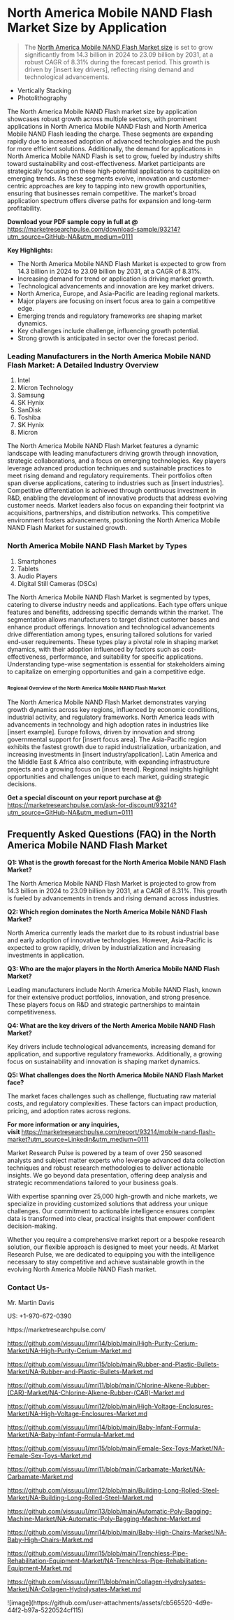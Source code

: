 <h1>North America Mobile NAND Flash Market&nbsp;Size by Application</h1><blockquote><p>The <a href="https://marketresearchpulse.com/download-sample/93214?utm_source=GitHub-NA&amp;utm_medium=0111">North America Mobile NAND Flash Market size</a> is set to grow significantly from 14.3 billion in 2024 to 23.09 billion by 2031, at a robust CAGR of 8.31% during the forecast period. This growth is driven by [insert key drivers], reflecting rising demand and technological advancements.</p></blockquote><ul><li>Vertically Stacking <li> Photolithography</li></ul><p>The North America Mobile NAND Flash market size by application showcases robust growth across multiple sectors, with prominent applications in North America Mobile NAND Flash and North America Mobile NAND Flash leading the charge. These segments are expanding rapidly due to increased adoption of advanced technologies and the push for more efficient solutions. Additionally, the demand for applications in North America Mobile NAND Flash is set to grow, fueled by industry shifts toward sustainability and cost-effectiveness. Market participants are strategically focusing on these high-potential applications to capitalize on emerging trends. As these segments evolve, innovation and customer-centric approaches are key to tapping into new growth opportunities, ensuring that businesses remain competitive. The market's broad application spectrum offers diverse paths for expansion and long-term profitability.</p><p><strong>Download your PDF sample copy in full at @ </strong><a href="https://marketresearchpulse.com/download-sample/93214?utm_source=GitHub-NA&amp;utm_medium=0111">https://marketresearchpulse.com/download-sample/93214?utm_source=GitHub-NA&amp;utm_medium=0111</a></p><p><strong>Key Highlights: </strong></p><ul><li>The North America Mobile NAND Flash Market is expected to grow from 14.3 billion in 2024 to 23.09 billion by 2031, at a CAGR of 8.31%.</li><li>Increasing demand for trend or application is driving market growth.</li><li>Technological advancements and innovation are key market drivers.</li><li>North America, Europe, and Asia-Pacific are leading regional markets.</li><li>Major players are focusing on insert focus area to gain a competitive edge.</li><li>Emerging trends and regulatory frameworks are shaping market dynamics.</li><li>Key challenges include challenge, influencing growth potential.</li><li>Strong growth is anticipated in sector over the forecast period.</li></ul><h3>Leading Manufacturers in the North America Mobile NAND Flash Market: A Detailed Industry Overview</h3><ol><li>Intel</li><li>Micron Technology</li><li>Samsung</li><li>SK Hynix</li><li>SanDisk</li><li>Toshiba</li><li>SK Hynix</li><li>Micron</li></ol><div class="flex max-w-full flex-col flex-grow"><div class="min-h-8 text-message flex w-full flex-col items-end gap-2 whitespace-normal break-words [.text-message+&amp;]:mt-5" dir="auto" data-message-author-role="assistant" data-message-id="fd8432e4-4910-450d-b182-61b7bfb0a01f" data-message-model-slug="gpt-4o"><div class="flex w-full flex-col gap-1 empty:hidden first:pt-[3px]"><div class="markdown prose w-full break-words dark:prose-invert light"><p>The North America Mobile NAND Flash Market features a dynamic landscape with leading manufacturers driving growth through innovation, strategic collaborations, and a focus on emerging technologies. Key players leverage advanced production techniques and sustainable practices to meet rising demand and regulatory requirements. Their portfolios often span diverse applications, catering to industries such as [insert industries]. Competitive differentiation is achieved through continuous investment in R&amp;D, enabling the development of innovative products that address evolving customer needs. Market leaders also focus on expanding their footprint via acquisitions, partnerships, and distribution networks. This competitive environment fosters advancements, positioning the North America Mobile NAND Flash Market for sustained growth.</p></div></div></div></div><h3>North America Mobile NAND Flash Market by Types</h3><ol><li>Smartphones <li> Tablets <li> Audio Players <li> Digital Still Cameras (DSCs)</li></ol><div class="flex max-w-full flex-col flex-grow"><div class="min-h-8 text-message flex w-full flex-col items-end gap-2 whitespace-normal break-words [.text-message+&amp;]:mt-5" dir="auto" data-message-author-role="assistant" data-message-id="084470be-0bb7-4664-bddf-5156b4f41249" data-message-model-slug="gpt-4o-mini"><div class="flex w-full flex-col gap-1 empty:hidden first:pt-[3px]"><div class="markdown prose w-full break-words dark:prose-invert light"><p>The North America Mobile NAND Flash Market is segmented by types, catering to diverse industry needs and applications. Each type offers unique features and benefits, addressing specific demands within the market. The segmentation allows manufacturers to target distinct customer bases and enhance product offerings. Innovation and technological advancements drive differentiation among types, ensuring tailored solutions for varied end-user requirements. These types play a pivotal role in shaping market dynamics, with their adoption influenced by factors such as cost-effectiveness, performance, and suitability for specific applications. Understanding type-wise segmentation is essential for stakeholders aiming to capitalize on emerging opportunities and gain a competitive edge.</p></div></div></div></div><h3><span style="font-size: 11px;">Regional Overview of the North America Mobile NAND Flash Market</span></h3><div class="flex max-w-full flex-col flex-grow"><div class="min-h-8 text-message flex w-full flex-col items-end gap-2 whitespace-normal break-words [.text-message+&amp;]:mt-5" dir="auto" data-message-author-role="assistant" data-message-id="e9038762-ce64-4e30-91c9-9bd413514231" data-message-model-slug="gpt-4o-mini"><div class="flex w-full flex-col gap-1 empty:hidden first:pt-[3px]"><div class="markdown prose w-full break-words dark:prose-invert light"><p>The North America Mobile NAND Flash Market demonstrates varying growth dynamics across key regions, influenced by economic conditions, industrial activity, and regulatory frameworks. North America leads with advancements in technology and high adoption rates in industries like [insert example]. Europe follows, driven by innovation and strong governmental support for [insert focus area]. The Asia-Pacific region exhibits the fastest growth due to rapid industrialization, urbanization, and increasing investments in [insert industry/application]. Latin America and the Middle East &amp; Africa also contribute, with expanding infrastructure projects and a growing focus on [insert trend]. Regional insights highlight opportunities and challenges unique to each market, guiding strategic decisions.</p></div></div></div></div><p><strong>Get a special discount on your report purchase at @ </strong><a href="https://marketresearchpulse.com/ask-for-discount/93214?utm_source=GitHub-NA&amp;utm_medium=0111">https://marketresearchpulse.com/ask-for-discount/93214?utm_source=GitHub-NA&amp;utm_medium=0111</a></p><h2>Frequently Asked Questions (FAQ) in the North America Mobile NAND Flash Market</h2><p><strong>Q1: What is the growth forecast for the North America Mobile NAND Flash Market?</strong></p><p>The North America Mobile NAND Flash Market is projected to grow from 14.3 billion in 2024 to 23.09 billion by 2031, at a CAGR of 8.31%. This growth is fueled by advancements in trends and rising demand across industries.</p><p><strong>Q2: Which region dominates the North America Mobile NAND Flash Market?</strong></p><p>North America currently leads the market due to its robust industrial base and early adoption of innovative technologies. However, Asia-Pacific is expected to grow rapidly, driven by industrialization and increasing investments in application.</p><p><strong>Q3: Who are the major players in the North America Mobile NAND Flash Market?</strong></p><p>Leading manufacturers include North America Mobile NAND Flash, known for their extensive product portfolios, innovation, and strong presence. These players focus on R&amp;D and strategic partnerships to maintain competitiveness.</p><p><strong>Q4: What are the key drivers of the North America Mobile NAND Flash Market?</strong></p><p>Key drivers include technological advancements, increasing demand for application, and supportive regulatory frameworks. Additionally, a growing focus on sustainability and innovation is shaping market dynamics.</p><p><strong>Q5: What challenges does the North America Mobile NAND Flash Market face?</strong></p><p>The market faces challenges such as challenge, fluctuating raw material costs, and regulatory complexities. These factors can impact production, pricing, and adoption rates across regions.</p><p><strong>For more information or any inquiries, visit&nbsp;</strong><a href="https://marketresearchpulse.com/report/93214/mobile-nand-flash-market?utm_source=Linkedin&utm_medium=0111">https://marketresearchpulse.com/report/93214/mobile-nand-flash-market?utm_source=Linkedin&utm_medium=0111</a></p><p>Market Research Pulse is powered by a team of over 250 seasoned analysts and subject matter experts who leverage advanced data collection techniques and robust research methodologies to deliver actionable insights. We go beyond data presentation, offering deep analysis and strategic recommendations tailored to your business goals.</p><p>With expertise spanning over 25,000 high-growth and niche markets, we specialize in providing customized solutions that address your unique challenges. Our commitment to actionable intelligence ensures complex data is transformed into clear, practical insights that empower confident decision-making.</p><p>Whether you require a comprehensive market report or a bespoke research solution, our flexible approach is designed to meet your needs. At Market Research Pulse, we are dedicated to equipping you with the intelligence necessary to stay competitive and achieve sustainable growth in the evolving North America Mobile NAND Flash market.</p><h3><strong>Contact Us-</strong></h3><p>Mr. Martin Davis</p><p>US: +1-970-672-0390</p><p>https://marketresearchpulse.com/</p><p><a href="https://github.com/vissuuu1/mri14/blob/main/High-Purity-Cerium-Market/NA-High-Purity-Cerium-Market.md">https://github.com/vissuuu1/mri14/blob/main/High-Purity-Cerium-Market/NA-High-Purity-Cerium-Market.md</a></p><p><a href="https://github.com/vissuuu1/mri15/blob/main/Rubber-and-Plastic-Bullets-Market/NA-Rubber-and-Plastic-Bullets-Market.md">https://github.com/vissuuu1/mri15/blob/main/Rubber-and-Plastic-Bullets-Market/NA-Rubber-and-Plastic-Bullets-Market.md</a></p><p><a href="https://github.com/vissuuu1/mri11/blob/main/Chlorine-Alkene-Rubber-(CAR)-Market/NA-Chlorine-Alkene-Rubber-(CAR)-Market.md">https://github.com/vissuuu1/mri11/blob/main/Chlorine-Alkene-Rubber-(CAR)-Market/NA-Chlorine-Alkene-Rubber-(CAR)-Market.md</a></p><p><a href="https://github.com/vissuuu1/mri12/blob/main/High-Voltage-Enclosures-Market/NA-High-Voltage-Enclosures-Market.md">https://github.com/vissuuu1/mri12/blob/main/High-Voltage-Enclosures-Market/NA-High-Voltage-Enclosures-Market.md</a></p><p><a href="https://github.com/vissuuu1/mri14/blob/main/Baby-Infant-Formula-Market/NA-Baby-Infant-Formula-Market.md">https://github.com/vissuuu1/mri14/blob/main/Baby-Infant-Formula-Market/NA-Baby-Infant-Formula-Market.md</a></p><p><a href="https://github.com/vissuuu1/mri15/blob/main/Female-Sex-Toys-Market/NA-Female-Sex-Toys-Market.md">https://github.com/vissuuu1/mri15/blob/main/Female-Sex-Toys-Market/NA-Female-Sex-Toys-Market.md</a></p><p><a href="https://github.com/vissuuu1/mri11/blob/main/Carbamate-Market/NA-Carbamate-Market.md">https://github.com/vissuuu1/mri11/blob/main/Carbamate-Market/NA-Carbamate-Market.md</a></p><p><a href="https://github.com/vissuuu1/mri12/blob/main/Building-Long-Rolled-Steel-Market/NA-Building-Long-Rolled-Steel-Market.md">https://github.com/vissuuu1/mri12/blob/main/Building-Long-Rolled-Steel-Market/NA-Building-Long-Rolled-Steel-Market.md</a></p><p><a href="https://github.com/vissuuu1/mri13/blob/main/Automatic-Poly-Bagging-Machine-Market/NA-Automatic-Poly-Bagging-Machine-Market.md">https://github.com/vissuuu1/mri13/blob/main/Automatic-Poly-Bagging-Machine-Market/NA-Automatic-Poly-Bagging-Machine-Market.md</a></p><p><a href="https://github.com/vissuuu1/mri14/blob/main/Baby-High-Chairs-Market/NA-Baby-High-Chairs-Market.md">https://github.com/vissuuu1/mri14/blob/main/Baby-High-Chairs-Market/NA-Baby-High-Chairs-Market.md</a></p><p><a href="https://github.com/vissuuu1/mri15/blob/main/Trenchless-Pipe-Rehabilitation-Equipment-Market/NA-Trenchless-Pipe-Rehabilitation-Equipment-Market.md">https://github.com/vissuuu1/mri15/blob/main/Trenchless-Pipe-Rehabilitation-Equipment-Market/NA-Trenchless-Pipe-Rehabilitation-Equipment-Market.md</a></p><p><a href="https://github.com/vissuuu1/mri11/blob/main/Collagen-Hydrolysates-Market/NA-Collagen-Hydrolysates-Market.md">https://github.com/vissuuu1/mri11/blob/main/Collagen-Hydrolysates-Market/NA-Collagen-Hydrolysates-Market.md</a></p>
![image](https://github.com/user-attachments/assets/cb565520-4d9e-44f2-b97a-5220524cf115)

